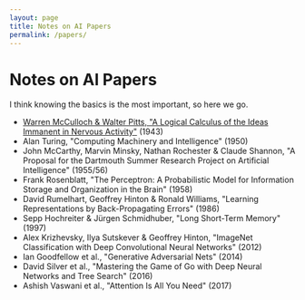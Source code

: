 ```yaml
---
layout: page
title: Notes on AI Papers
permalink: /papers/
---
```


<h1>Notes on AI Papers</h1>
<p>I think knowing the basics is the most important, so here we go.</p>

<ul>
  <li>
    <a href="/papers/1943-mcculloch-pitts/">Warren McCulloch & Walter Pitts, "A Logical Calculus of the Ideas Immanent in Nervous Activity"</a> (1943)
  </li>
  <li>
    Alan Turing, "Computing Machinery and Intelligence" (1950)
  </li>
  <li>
    John McCarthy, Marvin Minsky, Nathan Rochester & Claude Shannon, "A Proposal for the Dartmouth Summer Research Project on Artificial Intelligence" (1955/56)
  </li>
  <li>
    Frank Rosenblatt, "The Perceptron: A Probabilistic Model for Information Storage and Organization in the Brain" (1958)
  </li>
  <li>
    David Rumelhart, Geoffrey Hinton & Ronald Williams, "Learning Representations by Back-Propagating Errors" (1986)
  </li>
  <li>
    Sepp Hochreiter & Jürgen Schmidhuber, "Long Short-Term Memory" (1997)
  </li>
  <li>
    Alex Krizhevsky, Ilya Sutskever & Geoffrey Hinton, "ImageNet Classification with Deep Convolutional Neural Networks" (2012)
  </li>
  <li>
    Ian Goodfellow et al., "Generative Adversarial Nets" (2014)
  </li>
  <li>
    David Silver et al., "Mastering the Game of Go with Deep Neural Networks and Tree Search" (2016)
  </li>
  <li>
    Ashish Vaswani et al., "Attention Is All You Need" (2017)
  </li>
</ul>

<style>
.paper-list {
    list-style: none;
    padding: 0;
}

.paper-item {
    margin-bottom: 2em;
    padding-bottom: 2em;
    border-bottom: 1px solid #eee;
}

.paper-item:last-child {
    border-bottom: none;
}

.paper-meta {
    color: #666;
    font-style: italic;
    margin: 0.5em 0;
}

.paper-excerpt {
    margin: 0.5em 0;
}
</style> 